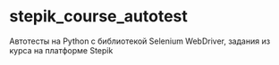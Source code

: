 # stepik_course_autotest
Автотесты на Python с библиотекой Selenium WebDriver, задания из курса на платформе Stepik
